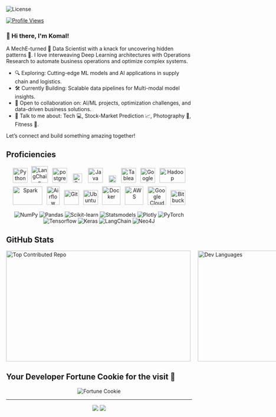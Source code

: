 ![License](https://img.shields.io/github/license/KOKOMOCHA/Github-Configs?style=flat)

[![Profile Views](https://visitcount.itsvg.in/api?id=kokomocha&icon=0&color=0)](https://visitcount.itsvg.in)

### 👋 Hi there, I'm Komal! 

A MechE-turned 🔄 Data Scientist with a knack for uncovering hidden patterns 👀. I love interweaving Deep Learning architectures with Operations Research to automate business operations and optimize complex systems. 

- 🔍 Exploring: Cutting-edge ML models and AI applications in supply chain and logistics.
- 🛠️ Currently Building: Scalable data pipelines for Multi-modal model insights.
- 🚀 Open to collaboration on: AI/ML projects, optimization challenges, and data-driven business solutions.
- 💬 Talk to me about: Tech 💻, Stock-Market Prediction 📈, Photography 📸, Fitness 🏃.

Let’s connect and build something amazing together! 

## Proficiencies

 <p align="center">
    <img title="Python" alt="Python" img src="https://cdn.svgporn.com/logos/python.svg" width="40" style="vertical-align:down; margin:4px">
    <img title="mySQL" alt="LangChain" img src="https://cdn.svgporn.com/logos/mysql-icon.svg" width="45" style="vertical-align:down; margin:2px">
    <img title="postgreSQL" alt="postgreSQL" img src="https://cdn.svgporn.com/logos/postgresql.svg" width="40" style="vertical-align:down; margin:6px">
    <img title="Scala" alt="Scala" img src="https://cdn.svgporn.com/logos/scala.svg" width="25" style="vertical-align:down; margin:6px">
    <img title="Java" alt="Java" img src="https://cdn.svgporn.com/logos/java.svg" width="40" style="vertical-align:down; margin:6px">
    <img title="MongoDB" alt="MongoDB" img src="https://cdn.svgporn.com/logos/mongodb-icon.svg" width="20" style="vertical-align:down; margin:6px">
    <img title="Tableau" alt="Tableau" img src="https://cdn.svgporn.com/logos/tableau-icon.svg" width="40" style="vertical-align:down; margin:4px">
    <img title="Google Analytics" alt="Google Analytics" img src="https://cdn.svgporn.com/logos/google-analytics.svg" width="40" style="vertical-align:down; margin:4px">
    <img title="Hadoop" alt="Hadoop" src="https://cdn.svgporn.com/logos/hadoop.svg" width="70" height="40" style="vertical-align:down; margin:4px"/>
	<img title="Spark" alt="Spark" src="https://cdn.svgporn.com/logos/apache-spark.svg" width="80" height="50" style="vertical-align:down; margin:4px"/>
    <img title="Airflow" alt="Airflow" src="https://cdn.svgporn.com/logos/airflow-icon.svg" width="35" height="50" style="vertical-align:down; margin:4px"/>
    <img title="Git" alt="Git" img src="https://cdn.svgporn.com/logos/git-icon.svg" width="40" style="vertical-align:center; margin:4px">
    <!-- <img src="https://img.shields.io/badge/-dvc.svg?logo=dvc&logoColor=white&labelColor=8a32ba"  width="60" alt="DVC" style="vertical-align:center; margin:4px"> -->
    <img title="Ubuntu" alt="Ubuntu" img src="https://cdn.svgporn.com/logos/ubuntu.svg" width="40" style="vertical-align:down; margin:4px">
    <img title="Docker" alt="Docker" img src="https://cdn.svgporn.com/logos/docker-icon.svg" width="50" style="vertical-align:down; margin:4px">
    <img title="AWS" alt="AWS" img src="https://cdn.svgporn.com/logos/aws.svg" width="50" style="vertical-align:down; margin:4px">
    <img title="Google Cloud" alt="Google Cloud" img src="https://cdn.svgporn.com/logos/google-cloud.svg" width="50" style="vertical-align:down; margin:4px">
    <img title="Bitbucket" alt="Bitbucket" img src="https://cdn.svgporn.com/logos/bitbucket.svg" width="40" style="vertical-align:down; margin:4px">
</p>

 <p align="center">
    <img src="https://img.shields.io/badge/numpy-%23013243.svg?style=for-the-badge&logo=numpy&logoColor=white" alt="NumPy">
    <img src="https://img.shields.io/badge/pandas-%23150458.svg?style=for-the-badge&logo=pandas&logoColor=white" alt="Pandas">
    <img src="https://img.shields.io/badge/scikit--learn-%23F7931E.svg?style=for-the-badge&logo=scikit-learn&logoColor=white" alt="Scikit-learn">
    <img src="https://img.shields.io/badge/-Statsmodels-C51A4A?style=for-the-badge" alt="Statsmodels">
    <img src="https://img.shields.io/badge/Plotly-%233F4F75.svg?style=for-the-badge&logo=plotly&logoColor=white" alt="Plotly">
    <img src="https://img.shields.io/badge/-Pytorch-cc2b12?style=for-the-badge&logo=pytorch&logoColor=white" alt="PyTorch">
    <img src="https://img.shields.io/badge/Tensorflow-fc8130.svg?style=for-the-badge&logo=tensorflow&logoColor=white" alt="Tensorflow">
    <img src="https://img.shields.io/badge/Keras-%23D00000.svg?style=for-the-badge&logo=Keras&logoColor=white" alt="Keras">
    <img src="https://img.shields.io/badge/langchain-1C3C3C?style=for-the-badge&logo=langchain&logoColor=white" alt="LangChain">
    <img src="https://img.shields.io/badge/Neo4j-008CC1?style=for-the-badge&logo=neo4j&logoColor=white" alt="Neo4J">
</p>




## GitHub Stats

<div style="display: flex; justify-content: flex-start; align-items: flex-start; gap: 20px;">
    <img src="https://github-contributor-stats.vercel.app/api?username=kokomocha&limit=5&theme=radical&combine_all_yearly_contributions=true" alt="Top Contributed Repo" width="500" height="300">
    <img src="https://github-readme-stats.vercel.app/api/top-langs/?username=kokomocha&layout=compact&langs_count=10&theme=radical" alt="Dev Languages" width="400" height="300">
</div>

<!-- ## Top Visited Repositories:

<div style="border: 1px solid gray; padding: 15px; margin: 10px 0; border-radius: 5px; background-color: #141321; max-width: 400px;">
    <a href="https://github.com/YOUR_GITHUB_USERNAME/REPO_1" style="font-size: 24px; font-weight: bold; color: #ff0054; text-decoration: none;">REPO_1</a>
    <p style="margin: 10px 0 0 0; font-size: 16px; color: #e4e4e4;">This repository focuses on ... and includes features such as ...</p>
</div>

<div style="border: 1px solid gray; padding: 15px; margin: 10px 0; border-radius: 5px; background-color: #141321; max-width: 400px;">
    <a href="https://github.com/YOUR_GITHUB_USERNAME/REPO_2" style="font-size: 24px; font-weight: bold; color: #ff0054; text-decoration: none;">REPO_2</a>
    <p style="margin: 10px 0 0 0; font-size: 16px; color: #e4e4e4;">This repository focuses on ... and includes features such as ...</p>
</div>

<div style="border: 1px solid gray; padding: 15px; margin: 10px 0; border-radius: 5px; background-color: #141321; max-width: 400px;">
    <a href="https://github.com/YOUR_GITHUB_USERNAME/REPO_3" style="font-size: 24px; font-weight: bold; color: #ff0054; text-decoration: none;">REPO_3</a>
    <p style="margin: 10px 0 0 0; font-size: 16px; color: #e4e4e4;">This repository focuses on ... and includes features such as ...</p>
</div> -->



## Your Developer Fortune Cookie for the visit 🥠
<div style="display: flex; justify-content: center; align-items: center; gap: 20px;">
  <img src="https://quotes-github-readme.vercel.app/api?type=horizontal&theme=radical" alt="Fortune Cookie" />
</div>

<hr>

<p align="center">
    <a target="_blank" href="https://www.linkedin.com/in/komal-pardeshi-514683166/"><img src="https://img.shields.io/badge/-LinkedIn-0077B5?style=for-the-badge&logo=Linkedin&logoColor=white"></img></a>
    <a target="_blank" href="mailto:pardeshi.komal31@outlook.com"><img src="https://img.shields.io/badge/-Gmail-D14836?style=for-the-badge&logo=Gmail&logoColor=white"></img></a>
</p>    